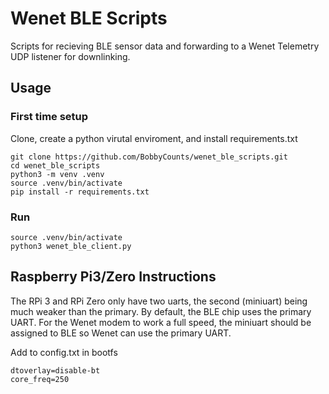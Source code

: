 # Wenet BLE Scripts
Scripts for recieving BLE sensor data and forwarding to a Wenet Telemetry UDP listener for downlinking.
## Usage
### First time setup
Clone, create a python virutal enviroment, and install requirements.txt
```
git clone https://github.com/BobbyCounts/wenet_ble_scripts.git
cd wenet_ble_scripts
python3 -m venv .venv
source .venv/bin/activate
pip install -r requirements.txt
```
### Run
```
source .venv/bin/activate
python3 wenet_ble_client.py
```

## Raspberry Pi3/Zero Instructions
The RPi 3 and RPi Zero only have two uarts, the second (miniuart) being much weaker than the primary. By default, the BLE chip uses the primary UART. For the Wenet modem to work a full speed, the miniuart should be assigned to BLE so Wenet can use the primary UART.

Add to config.txt in bootfs
```
dtoverlay=disable-bt
core_freq=250
```
